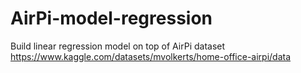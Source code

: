 # AirPi-model-regression
Build linear regression model on top of AirPi dataset
https://www.kaggle.com/datasets/mvolkerts/home-office-airpi/data
